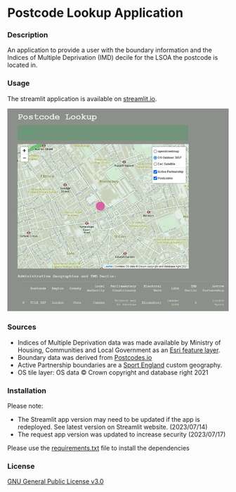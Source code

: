 # Postcode Lookup Application
### Description
An application to provide a user with the boundary information and the Indices of Multiple Deprivation (IMD) decile for the LSOA the postcode is located in. 

### Usage
The streamlit application is available on [streamlit.io](https://postcode-lookup-9xfmxgtldoe.streamlit.app/).

![](https://github.com/beckjef/Postcode-lookup/blob/main/images/img.PNG)

### Sources
- Indices of Multiple Deprivation data was made available by Ministry of Housing, Communities and Local Government as an [Esri feature layer](https://services3.arcgis.com/ivmBBrHfQfDnDf8Q/arcgis/rest/services/Indices_of_Multiple_Deprivation_(IMD)_2019). 
- Boundary data was derived from [Postcodes.io](http://postcodes.io/)
- Active Partnership boundaries are a [Sport England](https://www.sportengland.org/) custom geography.
- OS tile layer: OS data © Crown copyright and database right 2021

### Installation
Please note:
- The Streamlit app version may need to be updated if the app is redeployed. See latest version on Streamlit website. (2023/07/14)
- The request app version was updated to increase security (2023/07/17)

Please use the [requirements.txt](https://github.com/beckjef/Postcode-lookup/blob/main/requirements.txt) file to install the dependencies

### License
[GNU General Public License v3.0](https://www.gnu.org/licenses/gpl-3.0.en.html)
